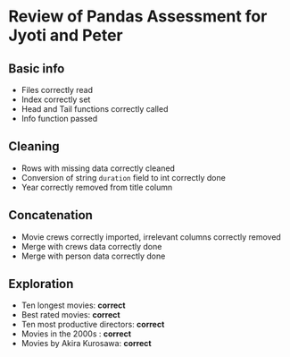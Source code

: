 # Review of Pandas Assessment for Jyoti and Peter

## Basic info

* Files correctly read
* Index correctly set
* Head and Tail functions correctly called
* Info function passed

## Cleaning

* Rows with missing data correctly cleaned 
* Conversion of string `duration` field to int correctly done
* Year correctly removed from title column

## Concatenation

* Movie crews correctly imported, irrelevant columns correctly removed
* Merge with crews data correctly done
* Merge with person data correctly done

## Exploration

* Ten longest movies: **correct**
* Best rated movies: **correct**
* Ten most productive directors: **correct**
* Movies in the 2000s : **correct**
* Movies by Akira Kurosawa: **correct**
